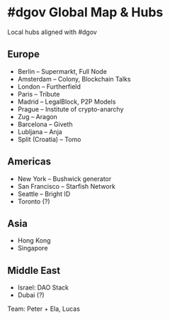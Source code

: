 # \#dgov Global Map & Hubs

Local hubs aligned with \#dgov

## Europe

* Berlin – Supermarkt, Full Node
* Amsterdam – Colony, Blockchain Talks
* London – Furtherfield
* Paris – Tribute
* Madrid – LegalBlock, P2P Models
* Prague – Institute of crypto-anarchy
* Zug – Aragon
* Barcelona – Giveth
* Lubljana – Anja
* Split \(Croatia\) – Tomo

## Americas

* New York – Bushwick generator
* San Francisco – Starfish Network
* Seattle – Bright ID
* Toronto \(?\)

## Asia

* Hong Kong
* Singapore

## Middle East

* Israel: DAO Stack
* Dubai \(?\)

Team: Peter + Ela, Lucas

